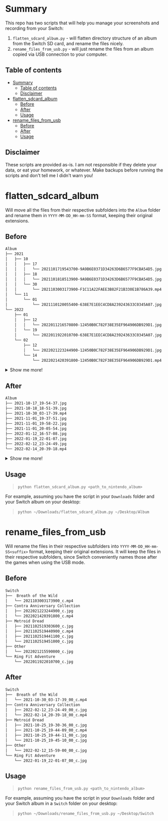 # Summary

This repo has two scripts that will help you manage your screenshots and recording from your Switch:

1. `flatten_sdcard_album.py` - will flatten directory structure of an album from the Switch SD card, and rename the files nicely.
2. `rename_files_from_usb.py` - will just rename the files from an album copied via USB connection to your computer.

## Table of contents

- [Summary](#summary)
  - [Table of contents](#table-of-contents)
  - [Disclaimer](#disclaimer)
- [flatten_sdcard_album](#flatten_sdcard_album)
  - [Before](#before)
  - [After](#after)
  - [Usage](#usage)
- [rename_files_from_usb](#rename_files_from_usb)
  - [Before](#before-1)
  - [After](#after-1)
  - [Usage](#usage-1)

## Disclaimer

These scripts are provided as-is. I am not responsible if they delete your data, or eat your homework, or whatever. Make backups before running the scripts and don't tell me I didn't warn you!

# flatten_sdcard_album

Will move all the files from their respective subfolders into the `Album` folder and rename them in `YYYY-MM-DD_HH-mm-SS` format, keeping their original extensions.

## Before

```text
Album
├── 2021
│   ├── 10
│   │   ├── 17
│   │   │   └── 2021101719543700-9A9B6E0371D34263D6B6577F9CBA54D5.jpg
│   │   ├── 18
│   │   │   └── 2021101818513900-9A9B6E0371D34263D6B6577F9CBA54D5.jpg
│   │   └── 30
│   │       └── 2021103003173900-F1C11A22FAEE3B82F21B330E1B786A39.mp4
│   └── 11
│       └── 01
│           └── 2021110120055400-638E7E1EEC4CD8A239243633C0345A07.jpg
└── 2022
    ├── 01
    │   ├── 12
    │   │   └── 2022011216570800-12450B0C782F38E35EF964906DB929D1.jpg
    │   └── 19
    │       └── 2022011922010700-638E7E1EEC4CD8A239243633C0345A07.jpg
    └── 02
        ├── 12
        │   └── 2022021223244900-12450B0C782F38E35EF964906DB929D1.jpg
        └── 14
            └── 2022021420391800-12450B0C782F38E35EF964906DB929D1.mp4
```

<details>
<summary>Show me more!</summary>

All the files are nested deep inside multiple folders and are a pain to browse through. Also, the file names are hard to read, ew.

!["before" directory structure animation](./images/before.gif)

</details>

## After

```text
Album
├── 2021-10-17_19-54-37.jpg
├── 2021-10-18_18-51-39.jpg
├── 2021-10-30_03-17-39.mp4
├── 2021-11-01_19-37-51.jpg
├── 2021-11-01_19-58-22.jpg
├── 2021-11-01_20-05-54.jpg
├── 2022-01-12_16-57-08.jpg
├── 2022-01-19_22-01-07.jpg
├── 2022-02-12_23-24-49.jpg
└── 2022-02-14_20-39-18.mp4
```

<details>
<summary>Show me more!</summary>

All the files are in one folder and have readable names.

!["after" directory structure screenshot](./images/after.jpg)

</details>

## Usage

> `python flatten_sdcard_album.py <path_to_nintendo_album>`

For example, assuming you have the script in your `Downloads` folder and your Switch album on your desktop:

> `python ~/Downloads/flatten_sdcard_album.py ~/Desktop/Album`

# rename_files_from_usb

Will rename the files in their respective subfolders into `YYYY-MM-DD_HH-mm-SS<suffix>` format, keeping their original extensions. It will keep the files in their respective subfolders, since Switch conveniently names those after the games when using the USB mode.

## Before

```text
Switch
├──  Breath of the Wild
│   └── 2021103003173900_c.mp4
├── Contra Anniversary Collection
│   ├── 2022021223244900_c.jpg
│   └── 2022021420391800_c.mp4
├── Metroid Dread
│   ├── 2021102519303600_c.jpg
│   ├── 2021102519440900_c.mp4
│   ├── 2021102519441100_c.jpg
│   └── 2021102519451000_c.jpg
├── Other
│   └── 2022021215590000_c.jpg
└── Ring Fit Adventure
    └── 2022011922010700_c.jpg
```

## After

```text
Switch
├──  Breath of the Wild
│   └── 2021-10-30_03-17-39_00_c.mp4
├── Contra Anniversary Collection
│   ├── 2022-02-12_23-24-49_00_c.jpg
│   └── 2022-02-14_20-39-18_00_c.mp4
├── Metroid Dread
│   ├── 2021-10-25_19-30-36_00_c.jpg
│   ├── 2021-10-25_19-44-09_00_c.mp4
│   ├── 2021-10-25_19-44-11_00_c.jpg
│   └── 2021-10-25_19-45-10_00_c.jpg
├── Other
│   └── 2022-02-12_15-59-00_00_c.jpg
└── Ring Fit Adventure
    └── 2022-01-19_22-01-07_00_c.jpg
```

## Usage

> `python rename_files_from_usb.py <path_to_nintendo_album>`

For example, assuming you have the script in your `Downloads` folder and your Switch album in a `Switch` folder on your desktop:

> `python ~/Downloads/rename_files_from_usb.py ~/Desktop/Switch`
